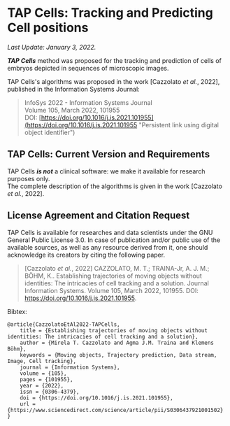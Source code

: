 # TAP Cells: Tracking and Predicting Cell positions

*Last Update: January 3, 2022.*  

***TAP Cells*** method was proposed for the tracking and prediction of cells of embryos depicted in sequences of microscopic images.  

TAP Cells's algorithms was proposed in the work [Cazzolato *et al.*, 2022], published in the Information Systems Journal:  

> InfoSys 2022 - Information Systems Journal  
> Volume 105, March 2022, 101955  
> DOI: [https://doi.org/10.1016/j.is.2021.101955](https://doi.org/10.1016/j.is.2021.101955 "Persistent link using digital object identifier")  

## TAP Cells: Current Version and Requirements  

TAP Cells ***is not*** a clinical software: we make it available for research purposes only.  
The complete description of the algorithms is given in the work [Cazzolato *et al.*, 2022].  

## License Agreement and Citation Request  

TAP Cells is available for researches and data scientists under the GNU General Public License 3.0. In case of publication and/or public use of the available sources, as well as any resource derived from it, one should acknowledge its creators by citing the following paper.  

> [Cazzolato *et al.*, 2022] CAZZOLATO, M. T.; TRAINA-Jr, A. J. M.; BÖHM, K.. Establishing trajectories of moving objects without identities: The intricacies of cell tracking and a solution. Journal Information Systems. Volume 105, March 2022, 101955. DOI: https://doi.org/10.1016/j.is.2021.101955.

Bibtex:  
```
@article{CazzolatoEtAl2022-TAPCells,
	title = {Establishing trajectories of moving objects without identities: The intricacies of cell tracking and a solution},
	author = {Mirela T. Cazzolato and Agma J.M. Traina and Klemens Böhm},
	keywords = {Moving objects, Trajectory prediction, Data stream, Image, Cell tracking},
	journal = {Information Systems},
	volume = {105},
	pages = {101955},
	year = {2022},
	issn = {0306-4379},
	doi = {https://doi.org/10.1016/j.is.2021.101955},
	url = {https://www.sciencedirect.com/science/article/pii/S0306437921001502}
}
```
